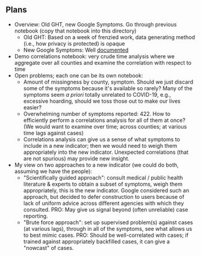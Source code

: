 ## Plans
- Overview: Old GHT, new Google Symptoms.  Go through previous notebook (copy
  that notebook into this directory)
    - Old GHT: Based on a week of frenzied work, data generating method (i.e., 
      how privacy is protected) is opaque
    - New Google Symptoms: Well [documented](https://github.com/google-research/open-covid-19-data/tree/master/data/exports/search_trends_symptoms_dataset)
- Demo correlations notebook: very crude time analysis where we aggregate over 
  all counties and examine the correlation with respect to time
- Open problems; each one can be its own notebook:
    - Amount of missingness by county, symptom.  Should we just discard some 
      of the symptoms because it's available so rarely?  Many of the symptoms
      seem _a priori_ totally unrelated to COVID-19, e.g., excessive hoarding,
      should we toss those out to make our lives easier?
    - Overwhelming number of symptoms reported: 422.  How to efficiently 
      perform a correlations analysis for all of them at once?  (We would
      want to examine over time; across counties; at various time lags
      against cases)
    - Correlations analysis can give us a sense of what symptoms to include 
      in a new indicator; then we would need to weigh them appropriately 
      into the new indicator.  Unexpected correlations (that are not
      spurious) may provide new insight.
- My view on two approaches to a new indicator (we could do both, assuming 
  we have the people):
  - "Scientifically guided approach": consult medical / public health 
    literature & experts to obtain a subset of symptoms, weigh them
    appropriately, this is the new indicator.  Google considered such an
    approach, but decided to defer construction to users because of
    lack of uniform advice across different agencies with which they
    consulted.  PRO: May give us signal beyond (often unreliable) case
    reporting.
  - "Brute force approach": set up supervised problem(s) against cases 
    (at various lags), through in all of the symptoms, see what allows us
    to best mimic cases.  PRO: Should be well-correlated with cases; if
    trained against appropriately backfilled cases, it can give a "nowcast"
    of cases.

